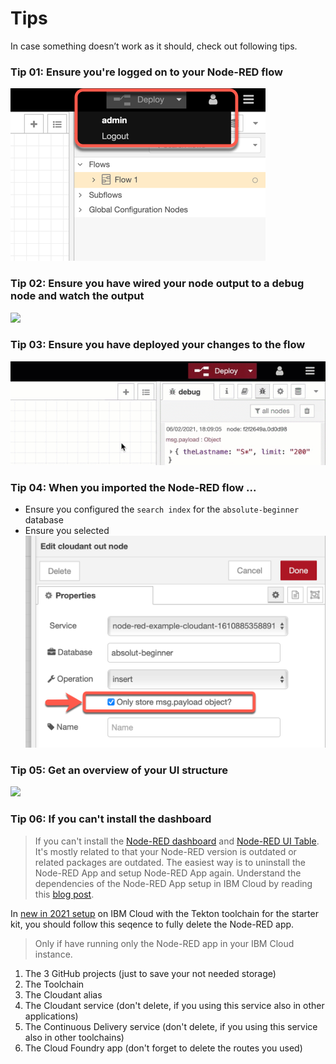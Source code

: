 # Tips

In case something doesn’t work as it should, check out following tips.

### Tip 01:	Ensure you're logged on to your Node-RED flow

![](../images/tips-01.png)

### Tip 02:	Ensure you have wired your node output to a debug node and watch the output

![](../images/tips-02.gif)

### Tip 03:	Ensure you have deployed your changes to the flow

![](../images/tips-03.gif)

### Tip 04:	When you imported the Node-RED flow ...

* Ensure you configured the `search index` for the `absolute-beginner` database
* Ensure you selected 
    ![](../images/search-data-00.png)

### Tip 05:	Get an overview of your UI structure

![](../images/ui-overview-structure.gif)

### Tip 06: If you can't install the dashboard

> If you can't install the [Node-RED dashboard](https://flows.nodered.org/node/node-red-dashboard) and [Node-RED UI Table](https://flows.nodered.org/node/node-red-node-ui-table). It's mostly related to that your Node-RED version is outdated or related packages are outdated. The easiest way is to uninstall the Node-RED App and setup Node-RED App again. Understand the dependencies of the Node-RED App setup in IBM Cloud by reading this [blog post](https://suedbroecker.net/2020/03/09/a-short-introduction-of-the-node-red-starter-kit-on-ibm-cloud-for-hackathons/).

In [new in 2021 setup](https://youtu.be/Iw20GhpOGOI) on IBM Cloud with the Tekton toolchain for the starter kit, you should follow this seqence to fully delete the Node-RED app. 

> Only if have running only the Node-RED app in your IBM Cloud instance.  

1. The 3 GitHub projects (just to save your not needed storage)
2. The Toolchain
3. The Cloudant alias
4. The Cloudant service (don't delete, if you using this service also in other applications)
5. The Continuous Delivery service (don't delete, if you using this service also in other toolchains)
6. The Cloud Foundry app (don't forget to delete the routes you used)

